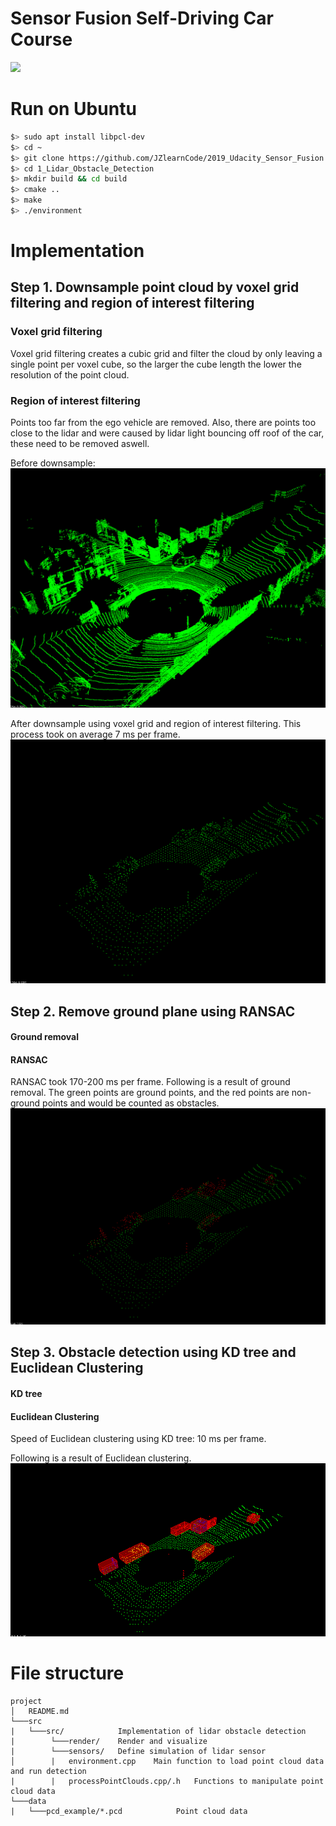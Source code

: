 # Sensor Fusion Self-Driving Car Course
<img src="media/detection.gif"/>

# Run on Ubuntu 
```bash
$> sudo apt install libpcl-dev
$> cd ~
$> git clone https://github.com/JZlearnCode/2019_Udacity_Sensor_Fusion.git
$> cd 1_Lidar_Obstacle_Detection
$> mkdir build && cd build
$> cmake ..
$> make
$> ./environment
```
# Implementation

## Step 1. Downsample point cloud by voxel grid filtering and region of interest filtering
### Voxel grid filtering
Voxel grid filtering creates a cubic grid and filter the cloud by only
leaving a single point per voxel cube, so the larger the cube length
the lower the resolution of the point cloud.

### Region of interest filtering 
Points too far from the ego vehicle are removed. Also, there are points too close to the lidar and were caused by lidar light bouncing off roof of the car, these need to be removed aswell. 

Before downsample: 
<img src="media/original_input.png"/>

After downsample using voxel grid and region of interest filtering. This process took on average 7 ms per frame.
<img src="media/downsampled.png"/>

## Step 2. Remove ground plane using RANSAC
#### Ground removal

#### RANSAC 
RANSAC took 170-200 ms per frame.
Following is a result of ground removal. The green points
are ground points, and the red points
are non-ground points and would be counted as obstacles. 
<img src="media/ground_removal.png"/>

 
## Step 3. Obstacle detection using KD tree and Euclidean Clustering
#### KD tree

#### Euclidean Clustering  

Speed of Euclidean clustering using KD tree: 10 ms per frame.  

Following is a result of Euclidean clustering.  
<img src="media/cluster.png"/>

# File structure
```
project
│   README.md
└───src
|   └───src/            Implementation of lidar obstacle detection
|        └───render/    Render and visualize 
|        └───sensors/   Define simulation of lidar sensor  
│        |   environment.cpp    Main function to load point cloud data and run detection
|        |   processPointClouds.cpp/.h   Functions to manipulate point cloud data 
└───data 
|   └───pcd_example/*.pcd            Point cloud data     
```

 


